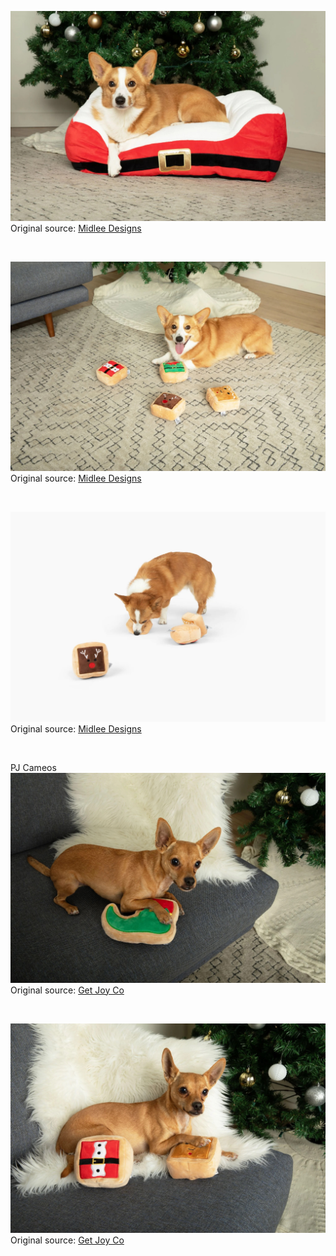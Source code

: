 ![Midlee Designs](https://raw.githubusercontent.com/nikole-flowers/leo-work/main/MidleeDesigns/MidleeDesigns.jpeg "Midlee Designs")
</br>
Original source: [Midlee Designs](https://midleedesigns.com/products/santas-belt-christmas-dog-bed)

</br>

![Midlee Designs](https://raw.githubusercontent.com/nikole-flowers/leo-work/main/MidleeDesigns/MidleeDesigns2.jpeg "Midlee Designs")
</br>
Original source: [Midlee Designs](https://midleedesigns.com/products/midlee-gift-box-christmas-squares-sugar-cookie-dog-toy)

</br>

![Midlee Designs](https://raw.githubusercontent.com/nikole-flowers/leo-work/main/MidleeDesigns/MidleeDesigns4.jpeg "Midlee Designs")
</br>
Original source: [Midlee Designs](https://midleedesigns.com/products/midlee-gift-box-christmas-squares-sugar-cookie-dog-toy)

</br>

PJ Cameos
![Midlee Designs](https://raw.githubusercontent.com/nikole-flowers/leo-work/main/MidleeDesigns/MidleeDesigns3.jpeg "Get Joy Co")
</br>
Original source: [Get Joy Co](https://midleedesigns.com/products/midlee-gift-box-christmas-squares-sugar-cookie-dog-toy)

</br>

![Get Joy Co](https://raw.githubusercontent.com/nikole-flowers/leo-work/main/MidleeDesigns/MidleeDesigns5.jpeg "Get Joy Co")
</br>
Original source: [Get Joy Co](https://midleedesigns.com/products/midlee-elf-shoe-sugar-cookie-dog-toy-small)

